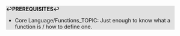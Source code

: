 <div style="margin:2em; background-color: #e0e0e0;">

<strong>↩PREREQUISITES↩</strong>

 * Core Language/Functions_TOPIC: Just enough to know what a function is / how to define one.

</div>

